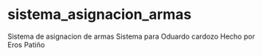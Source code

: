 # sistema_asignacion_armas
Sistema de asignacion de armas
Sistema para Oduardo cardozo
Hecho por Eros Patiño
